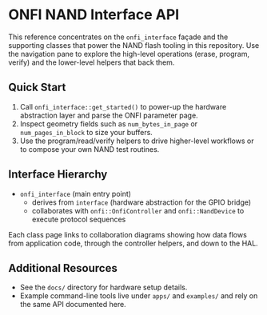 # ONFI NAND Interface API

This reference concentrates on the `onfi_interface` façade and the supporting
classes that power the NAND flash tooling in this repository.  Use the
navigation pane to explore the high-level operations (erase, program, verify)
and the lower-level helpers that back them.

## Quick Start

1. Call `onfi_interface::get_started()` to power-up the hardware abstraction
   layer and parse the ONFI parameter page.
2. Inspect geometry fields such as `num_bytes_in_page` or
   `num_pages_in_block` to size your buffers.
3. Use the program/read/verify helpers to drive higher-level workflows or to
   compose your own NAND test routines.

## Interface Hierarchy

- `onfi_interface` (main entry point)
  - derives from `interface` (hardware abstraction for the GPIO bridge)
  - collaborates with `onfi::OnfiController` and `onfi::NandDevice` to execute
    protocol sequences

Each class page links to collaboration diagrams showing how data flows from
application code, through the controller helpers, and down to the HAL.

## Additional Resources

- See the `docs/` directory for hardware setup details.
- Example command-line tools live under `apps/` and `examples/` and rely on the
  same API documented here.

